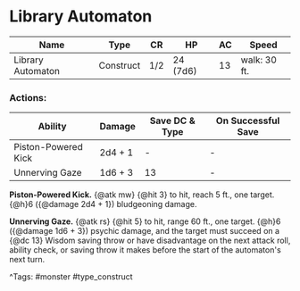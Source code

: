 # Library Automaton

| Name | Type | CR | HP | AC | Speed |
|------|------|----|----|----|-------|
| Library Automaton | Construct | 1/2 | 24 (7d6) | 13 | walk: 30 ft. |

### Actions:

| Ability | Damage | Save DC & Type | On Successful Save |
|---------|--------|----------------|--------------------|
| Piston-Powered Kick | 2d4 + 1 | - | - |
| Unnerving Gaze | 1d6 + 3 | 13 | - |


**Piston-Powered Kick.** {@atk mw} {@hit 3} to hit, reach 5 ft., one target. {@h}6 ({@damage 2d4 + 1}) bludgeoning damage.

**Unnerving Gaze.** {@atk rs} {@hit 5} to hit, range 60 ft., one target. {@h}6 ({@damage 1d6 + 3}) psychic damage, and the target must succeed on a {@dc 13} Wisdom saving throw or have disadvantage on the next attack roll, ability check, or saving throw it makes before the start of the automaton's next turn.

^Tags: #monster #type_construct